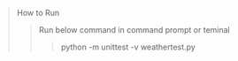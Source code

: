 >How to Run
>>Run below command in command prompt or teminal
>>>python -m unittest -v weathertest.py
